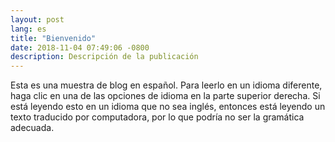 ```yaml
---
layout: post
lang: es
title: "Bienvenido"
date: 2018-11-04 07:49:06 -0800
description: Descripción de la publicación
---
```


Esta es una muestra de blog en español. Para leerlo en un idioma diferente, haga clic en una de las opciones de idioma en la parte superior derecha. Si está leyendo esto en un idioma que no sea inglés, entonces está leyendo un texto traducido por computadora, por lo que podría no ser la gramática adecuada.
